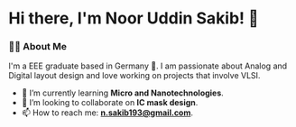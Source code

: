 # Hi there, I'm Noor Uddin Sakib! 👋
### 👨‍💻 About Me

I'm a EEE graduate based in Germany 📍. I am passionate about Analog and Digital layout design and love working on projects that involve VLSI.

- 🌱 I’m currently learning **Micro and Nanotechnologies**.
- 👯 I’m looking to collaborate on **IC mask design**.
- 📫 How to reach me: **n.sakib193@gmail.com**.
